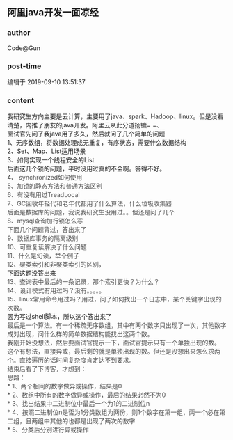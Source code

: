 ## 阿里java开发一面凉经
### author 
Code@Gun
### post-time 

编辑于  2019-09-10 13:51:37
### content 
<div class="post-topic-des nc-post-content">
 <div>
  我研究生方向主要是云计算，主要用了java、spark、Hadoop、linux。但是没看清楚，内推了朋友的java开发。阿里云从此分道扬镳= =、
 </div>
 <div>
  面试官先问了我java用了多久，然后就问了几个简单的问题
 </div>
 <div>
  1、无序数组，将数据处理成无重复，有序状态，需要什么数据结构
 </div>
 <div>
  2、Set、Map、List适用场景
 </div>
 <div>
  3、如何实现一个线程安全的List
 </div>
 <div>
  后面这几个锁的问题，平时没用过真的不会啊。答得不好。
 </div>
 <div>
  4、
  <span style="color: rgb(221,0,0);">
   <span style="color: rgb(77,77,77);">
    synchronized如何使用
   </span>
  </span>
 </div>
 <div>
  <span style="color: rgb(221,0,0);">
   <span style="color: rgb(77,77,77);">
    5、加锁的静态方法和普通方法区别
   </span>
  </span>
 </div>
 <div>
  <span style="color: rgb(221,0,0);">
   <span style="color: rgb(77,77,77);">
    6、有没有用过TreadLocal
   </span>
  </span>
 </div>
 <div>
  <span style="color: rgb(221,0,0);">
   <span style="color: rgb(77,77,77);">
    7、GC回收年轻代和老年代都用了什么算法，什么垃圾收集器
   </span>
  </span>
 </div>
 <div>
  <span style="color: rgb(221,0,0);">
   <span style="color: rgb(77,77,77);">
    后面是数据库的问题，我说我研究生没用过。。但还是问了几个
   </span>
  </span>
 </div>
 <div>
  <span style="color: rgb(221,0,0);">
   <span style="color: rgb(77,77,77);">
    8、mysql查询加行锁怎么写
   </span>
  </span>
 </div>
 <div>
  <span style="color: rgb(221,0,0);">
   <span style="color: rgb(77,77,77);">
    下面几个问题背过，答出来了
   </span>
  </span>
 </div>
 <div>
  <span style="color: rgb(221,0,0);">
   <span style="color: rgb(77,77,77);">
    9、数据库事务的隔离级别
   </span>
  </span>
 </div>
 <div>
  <span style="color: rgb(221,0,0);">
   <span style="color: rgb(77,77,77);">
    10、可重复读解决了什么问题
   </span>
  </span>
 </div>
 <div>
  <span style="color: rgb(221,0,0);">
   <span style="color: rgb(77,77,77);">
    11、什么是幻读，举个例子
   </span>
  </span>
 </div>
 <div>
  <span style="color: rgb(221,0,0);">
   <span style="color: rgb(77,77,77);">
    12、聚类索引和非聚类索引的区别，
   </span>
  </span>
 </div>
 <div>
  下面这题没答出来
 </div>
 <div>
  <span style="color: rgb(221,0,0);">
   <span style="color: rgb(77,77,77);">
    13、查询表中最后的一条记录，那个索引更快？为什么？
   </span>
  </span>
 </div>
 <div>
  <span style="color: rgb(221,0,0);">
   <span style="color: rgb(77,77,77);">
    14、设计模式有用过吗？没有。。。。。
   </span>
  </span>
 </div>
 <div>
  <span style="color: rgb(221,0,0);">
   <span style="color: rgb(77,77,77);">
    15、linux常用命令用过吗？用过，问了如何找出一个日志中，某个关键字出现的次数。
   </span>
  </span>
 </div>
 <div>
  因为写过shell脚本，所以这个答出来了
 </div>
 <div>
  <span style="color: rgb(221,0,0);">
   <span style="color: rgb(77,77,77);">
    最后是一个算法。有一个稀疏无序数组，其中有两个数字只出现了一次，其他数字成对出现，问什么样的简单数据结构能找出这两个数。
   </span>
  </span>
 </div>
 <div>
  <span style="color: rgb(221,0,0);">
   <span style="color: rgb(77,77,77);">
    我刚开始没想法，然后要面试官提示一下，面试官提示只有一个单独出现的数。
   </span>
  </span>
 </div>
 <div>
  <span style="color: rgb(221,0,0);">
   <span style="color: rgb(77,77,77);">
    这个有想法，直接异或，最后剩的就是单独出现的数。但还是没想出来怎么求两个。直接遍历的话时间复杂度肯定达不到要求。
   </span>
  </span>
 </div>
 <div>
  <span style="color: rgb(221,0,0);">
   <span style="color: rgb(77,77,77);">
    结束后看了下博客，才想到：
   </span>
  </span>
 </div>
 <div>
  <span style="color: rgb(221,0,0);">
   <span style="color: rgb(77,77,77);">
    思路：
    <br/>
    * 1、两个相同的数字做异或操作，结果是0
    <br/>
    * 2、数组中所有的数字做异或操作，最后的结果必然不为0
    <br/>
    * 3、找出结果中二进制位中最后一个为1的二进制位n
    <br/>
    * 4、按照二进制位n是否为1分类数组为两份，则1个数字在第一组，两一个必在第二组，且两组中其他的也都是出现了两次的数字
    <br/>
    * 5、分类后分别进行异或操作
    <br/>
    <br/>
   </span>
  </span>
 </div>
 <div>
  <span style="font-weight: 700;color: rgb(221,0,0);">
   <span style="color: rgb(77,77,77);">
    <br/>
   </span>
  </span>
 </div>
</div>
